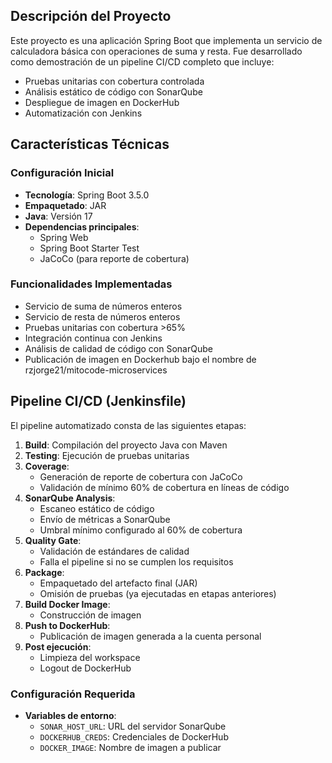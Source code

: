 
## Descripción del Proyecto
Este proyecto es una aplicación Spring Boot que implementa un servicio de calculadora básica con operaciones de suma y resta. Fue desarrollado como demostración de un pipeline CI/CD completo que incluye:
-   Pruebas unitarias con cobertura controlada
-   Análisis estático de código con SonarQube
-   Despliegue de imagen en DockerHub
-   Automatización con Jenkins
    
## Características Técnicas

### Configuración Inicial
-   **Tecnología**: Spring Boot 3.5.0
-   **Empaquetado**: JAR
-   **Java**: Versión 17    
-   **Dependencias principales**:
    -   Spring Web
    -   Spring Boot Starter Test
    -   JaCoCo (para reporte de cobertura)
        

### Funcionalidades Implementadas
-   Servicio de suma de números enteros
-   Servicio de resta de números enteros
-   Pruebas unitarias con cobertura >65%
-   Integración continua con Jenkins
-   Análisis de calidad de código con SonarQube
-   Publicación de imagen en Dockerhub bajo el nombre de rzjorge21/mitocode-microservices
    

## Pipeline CI/CD (Jenkinsfile)

El pipeline automatizado consta de las siguientes etapas:

1.  **Build**: Compilación del proyecto Java con Maven    
2.  **Testing**: Ejecución de pruebas unitarias
3.  **Coverage**:
    -   Generación de reporte de cobertura con JaCoCo        
    -   Validación de mínimo 60% de cobertura en líneas de código
4.  **SonarQube Analysis**:
    -   Escaneo estático de código
    -   Envío de métricas a SonarQube
    -   Umbral mínimo configurado al 60% de cobertura    
5.  **Quality Gate**:
    -   Validación de estándares de calidad
    -   Falla el pipeline si no se cumplen los requisitos
6.  **Package**:
    -   Empaquetado del artefacto final (JAR)
    -   Omisión de pruebas (ya ejecutadas en etapas anteriores)
7.  **Build Docker Image**:
    -   Construcción de imagen
8. **Push to DockerHub**:
    -   Publicación de imagen generada a la cuenta personal
9. **Post ejecución**:
    -   Limpieza del workspace
    -   Logout de DockerHub

### Configuración Requerida

-   **Variables de entorno**:
    -   `SONAR_HOST_URL`: URL del servidor SonarQube
    -   `DOCKERHUB_CREDS`: Credenciales de DockerHub
    -   `DOCKER_IMAGE`: Nombre de imagen a publicar
